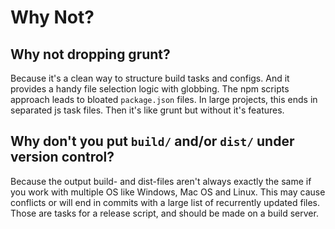 # Why Not?

## Why not dropping grunt?

Because it's a clean way to structure build tasks and configs. And it provides a handy file selection logic with globbing.
The npm scripts approach leads to bloated `package.json` files. In large projects, this ends in separated js task files.
Then it's like grunt but without it's features.


## Why don't you put `build/` and/or `dist/` under version control?

Because the output build- and dist-files aren't always exactly the same if you work with multiple OS like Windows, Mac OS and Linux.
This may cause conflicts or will end in commits with a large list of recurrently updated files.
Those are tasks for a release script, and should be made on a build server.
